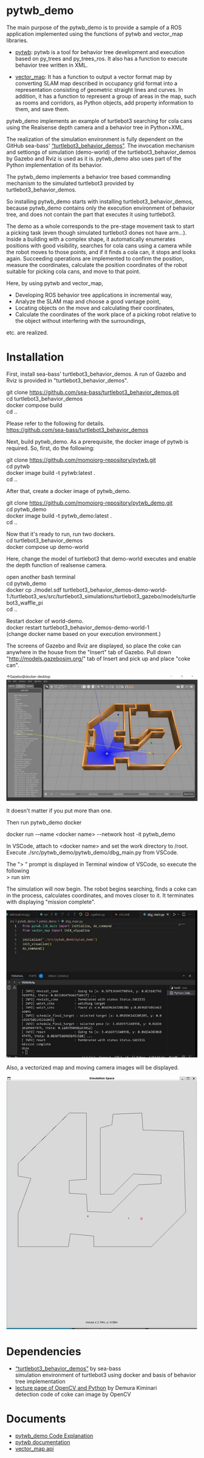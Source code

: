 # pytwb_demo
The main purpose of the pytwb_demo is to provide a sample of a ROS application implemented using the functions of pytwb and vector_map libraries.

- [pytwb](https://github.com/momoiorg-repository/pytwb):
pytwb is a tool for behavior tree development and execution based on py_trees and py_trees_ros. It also has a function to execute behavior tree written in XML.

- [vector_map](https://github.com/RobotSpatialCognition/vector_map):
It has a function to output a vector format map by converting SLAM map described in occupancy grid format into a representation consisting of geometric straight lines and curves. In addition, it has a function to represent a group of areas in the map, such as rooms and corridors, as Python objects, add property information to them, and save them.

pytwb_demo implements an example of turtlebot3 searching for cola cans using the Realsense depth camera and a behavior tree in Python+XML.

The realization of the simulation environment is fully dependent on the GitHub sea-bass' [“turtlebot3_behavior_demos”](https://github.com/sea-bass/turtlebot3_behavior_demos). The invocation mechanism and settiongs of simulation (demo-world) of the turtlebot3_behavior_demos by Gazebo and Rviz is used as it is. pytwb_demo also uses part of the Python implementation of its behavior.

The pytwb_demo implements a behavior tree based commanding mechanism to the simulated turtlebot3 provided by turtlebot3_behavior_demos. 

So installing pytwb_demo starts with installing turtlebot3_behavior_demos, because pytwb_demo contains only the execution environment of behavior tree, and does not contain the part that executes it using turtlebot3. 

The demo as a whole corresponds to the pre-stage movement task to start a picking task (even though simulated turtlebot3 dones not have arm...). Inside a building with a complex shape, it automatically enumerates positions with good visibility, searches for cola cans using a camera while the robot moves to those points, and if it finds a cola can, it stops and looks again. Succeeding operations are implemented to confirm the position, measure the coordinates, calculate the position coordinates of the robot suitable for picking cola cans, and move to that point.

Here, by using pytwb and vector_map,
- Developing ROS behavior tree applications in incremental way,
- Analyze the SLAM map and choose a good vantage point,
- Locating objects on the move and calculating their coordinates,
- Calculate the coordinates of the work place of a picking robot relative to the object without interfering with the surroundings,

etc. are realized.

# Installation
First, install sea-bass' turtlebot3_behavior_demos. A run of Gazebo and Rviz is provided in "turtlebot3_behavior_demos". 

git clone https://github.com/sea-bass/turtlebot3_behavior_demos.git  
cd turtlebot3_behavior_demos  
docker compose build  
cd ..  

Please refer to the following for details.  
https://github.com/sea-bass/turtlebot3_behavior_demos  

Next, build pytwb_demo. As a prerequisite, the docker image of pytwb is required. So, first, do the following:  

git clone https://github.com/momoiorg-repository/pytwb.git  
cd pytwb  
docker image build -t pytwb:latest .  
cd ..  

After that, create a docker image of pytwb_demo.

git clone https://github.com/momoiorg-repository/pytwb_demo.git  
cd pytwb_demo  
docker image build -t pytwb_demo:latest .  
cd ..  

Now that it's ready to run, run two dockers.  
cd turtlebot3_behavior_demos  
docker compose up demo-world  

Here, change the model of turtlebot3 that demo-world executes and enable the depth function of realsense camera.  

open another bash terminal  
cd pytwb_demo  
docker cp ./model.sdf turtlebot3_behavior_demos-demo-world-1:/turtlebot3_ws/src/turtlebot3_simulations/turtlebot3_gazebo/models/turtlebot3_waffle_pi  
cd ..

Restart docker of world-demo.  
docker restart turtlebot3_behavior_demos-demo-world-1  
(change docker name based on your execution environment.)

The screens of Gazebo and Rviz are displayed, so place the coke can anywhere in the house from the "Insert" tab of Gazebo.  Pull down "http://models.gazebosim.org/" tab of Insert and pick up and place "coke can".

![coke can pick and place](resource/coke.jpg)

 It doesn't matter if you put more than one.

Then run pytwb_demo docker  

docker run -–name \<docker name\> --network host -it pytwb_demo  

In VSCode, attach to \<docker name\> and set the work directory to /root.  
Execute ./src/pytwb_demo/pytwb_demo/dbg_main.py from VSCode.

The "> " prompt is displayed in Terminal window of VSCode, so execute the following  
\> run sim

The simulation will now begin. The robot begins searching, finds a coke can in the process, calculates coordinates, and moves closer to it.  It terminates with displaying "mission complete".

![execution of behavior tree](resource/prog.jpg)

 Also, a vectorized map and moving camera images will be displayed.

![displayed vector map](resource/map.jpg)

# Dependencies
- [“turtlebot3_behavior_demos”](https://github.com/sea-bass/turtlebot3_behavior_demos) by sea-bass  
simulation environment of turtlebot3 using docker and basis of behavior tree implementation
- [lecture page of OpenCV and Python](https://demura.net/education/22777.html) by Demura Kiminari  
detection code of coke can image by OpenCV

# Documents
- [pytwb_demo Code Explanation](doc/pytwb_ws.md)
- [pytwb documentation](https://github.com/momoiorg-repository/pytwb/tree/main/doc/overview.md) 
- [vector_map api](https://github.com/RobotSpatialCognition/vector_map/blob/main/doc/overview.md)